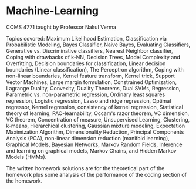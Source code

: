 # Machine-Learning 
COMS 4771 taught by Professor Nakul Verma

Topics covored: Maximum Likelihood Estimation, Classification via Probabilistic Modeling, Bayes Classifier, Naive Bayes, Evaluating Classifiers, Generative vs. Discriminative classifiers, Nearest Neighbor classifier, Coping with drawbacks of k-NN, Decision Trees, Model Complexity and Overfitting, Decision boundaries for classification, Linear decision boundaries (Linear classification), The Perceptron algorithm, Coping with non-linear boundaries, Kernel feature transform, Kernel trick, Support Vector Machines, Large margin formulation, Constrained Optimization, Lagrange Duality, Convexity, Duality Theorems, Dual SVMs, Regression, Parametric vs. non-parametric regression, Ordinary least squares regression, Logistic regression, Lasso and ridge regression, Optimal regressor, Kernel regression, consistency of kernel regression, Statistical theory of learning, PAC-learnability, Occam's razor theorem, VC dimension, VC theorem, Concentration of measure, Unsupervised Learning, Clustering, k-means, Hierarchical clustering, Gaussian mixture modeling, Expectation Maximization Algorithm, Dimensionality Reduction, Principal Components Analysis (PCA), non-linear dimension reduction (manifold learning), Graphical Models, Bayesian Networks, Markov Random Fields, Inference and learning on graphical models, Markov Chains, and Hidden Markov Models (HMMs).

The written homework solutions are for the theoretical part of the homework plus some analysis of the performance of the coding section of the homework.
